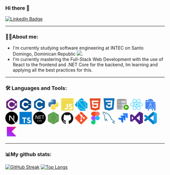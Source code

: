 ### Hi there 👋
<div id="badges">
  <a href="https://www.linkedin.com/in/alejandro-beltre-14299428b/">
    <img src="https://img.shields.io/badge/LinkedIn-blue?style=for-the-badge&logo=linkedin&logoColor=white" alt="LinkedIn Badge"/>
  </a>
</div>

---

### 👨‍💻About me:
- I'm currently studying software engineering at INTEC on Santo Domingo, Dominican Republic <img src="https://upload.wikimedia.org/wikipedia/commons/9/9f/Flag_of_the_Dominican_Republic.svg" width="30">.
- I'm currently mastering the Full-Stack Web Development with the use of React to the frontend and .NET Core for the backend, Im learning and applying all the best practices for this.

---

### :hammer_and_wrench: Languages and Tools:
<div>
  <img src="https://github.com/devicons/devicon/blob/master/icons/csharp/csharp-plain.svg" height="40" width="40"/>
  <img src="https://github.com/devicons/devicon/blob/master/icons/cplusplus/cplusplus-plain.svg" height="40" width="40"/>
  <img src="https://github.com/devicons/devicon/blob/master/icons/c/c-plain.svg" height="40" width="40"/>
  <img src="https://github.com/devicons/devicon/blob/master/icons/python/python-original.svg" height="40" width="40"/>
  <img src="https://github.com/devicons/devicon/blob/master/icons/javascript/javascript-plain.svg" height="40" width="40"/>
  <img src="https://github.com/devicons/devicon/blob/master/icons/dart/dart-plain.svg" height="40" width="40"/>
  <img src="https://github.com/devicons/devicon/blob/master/icons/html5/html5-plain.svg" height="40" width="40"/>
  <img src="https://github.com/devicons/devicon/blob/master/icons/css3/css3-plain.svg" height="40" width="40"/>
  <img src="https://github.com/devicons/devicon/blob/master/icons/sqldeveloper/sqldeveloper-original.svg" height="40" width="40"/>
  <img src="https://github.com/devicons/devicon/blob/master/icons/react/react-original.svg" height="40" width="40"/>
  <img src="https://github.com/devicons/devicon/blob/master/icons/androidstudio/androidstudio-plain.svg" height="40" width="40"/>
  <img src="https://github.com/devicons/devicon/blob/master/icons/nextjs/nextjs-plain.svg" height="40" width="40"/>
  <img src="https://github.com/devicons/devicon/blob/master/icons/typescript/typescript-plain.svg" height="40" width="40"/>
  <img src="https://github.com/devicons/devicon/blob/master/icons/dotnetcore/dotnetcore-plain.svg" height="40" width="40"/>
  <img src="https://github.com/devicons/devicon/blob/master/icons/nodejs/nodejs-plain.svg" height="40" width="40"/>
  <img src="https://github.com/devicons/devicon/blob/master/icons/github/github-original.svg" height="40" width="40"/>
  <img src="https://github.com/devicons/devicon/blob/master/icons/git/git-plain.svg" height="40" width="40"/>
  <img src="https://github.com/devicons/devicon/blob/master/icons/figma/figma-original.svg" height="40" width="40"/>
  <img src="https://github.com/devicons/devicon/blob/master/icons/mysql/mysql-original.svg" height="40" width="40"/>
  <img src="https://github.com/devicons/devicon/blob/master/icons/jira/jira-original.svg" height="40" width="40"/>
  <img src="https://github.com/devicons/devicon/blob/master/icons/visualstudio/visualstudio-plain.svg" height="40" width="40"/>
  <img src="https://github.com/devicons/devicon/blob/master/icons/vscode/vscode-original.svg" height="40" width="40">
  <img src="https://github.com/devicons/devicon/blob/master/icons/kotlin/kotlin-original.svg" height="40" width="40">
</div>

---
### 📊My github stats:
[![GitHub Streak](http://github-readme-streak-stats.herokuapp.com?user=AlejandroBeltre&theme=dark&background=000000)](https://git.io/streak-stats) 
[![Top Langs](https://github-readme-stats.vercel.app/api/top-langs/?username=AlejandroBeltre&layout=compact&theme=vision-friendly-dark)](https://github.com/anuraghazra/github-readme-stats)

